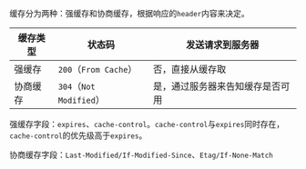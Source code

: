 缓存分为两种：强缓存和协商缓存，根据响应的`header`内容来决定。

|缓存类型|状态码|发送请求到服务器|
|-------|-----|--------------|
|强缓存|`200`（`From Cache`）|否，直接从缓存取|
|协商缓存|`304`（`Not Modified`）|是，通过服务器来告知缓存是否可用|

强缓存字段：`expires`、`cache-control`。`cache-control`与`expires`同时存在，`cache-control`的优先级高于`expires`。

协商缓存字段：`Last-Modified/If-Modified-Since`、`Etag/If-None-Match`

